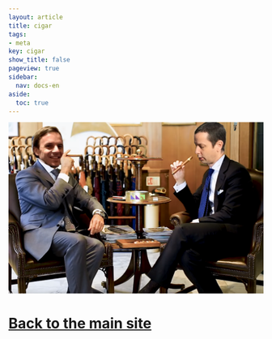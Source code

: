 ```yaml
---
layout: article
title: cigar
tags:
- meta
key: cigar
show_title: false
pageview: true
sidebar:
  nav: docs-en
aside:
  toc: true
---
```


<img class="image image--xl" src="/assets/images/cigar-boys.png"/>

# [Back to the main site](https://www.llpjournal.org/about.html)